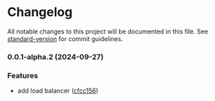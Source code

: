 # Changelog

All notable changes to this project will be documented in this file. See [standard-version](https://github.com/conventional-changelog/standard-version) for commit guidelines.

### 0.0.1-alpha.2 (2024-09-27)


### Features

* add load balancer ([cfcc156](https://github.com/DIG-Network/dig-network-server/commit/cfcc15642eb4116a04f9da6d33354b3f3be8ac8e))
